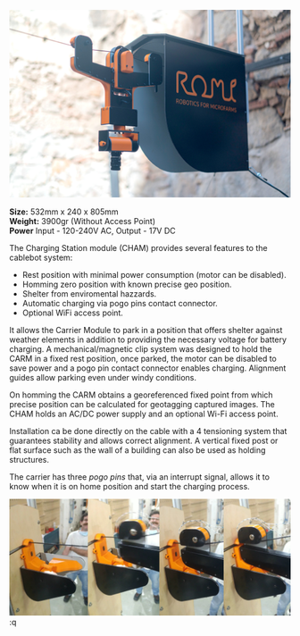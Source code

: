 ![](/assets/images/farmersDashboard/entering_CHAM.jpg)

**Size:** 532mm x 240 x 805mm  
**Weight:** 3900gr (Without Access Point)  
**Power** Input - 120-240V AC, Output - 17V DC  

The Charging Station module (CHAM) provides several features to the cablebot system:

* Rest position with minimal power consumption (motor can be disabled).
* Homming zero position with known precise geo position.
* Shelter from enviromental hazzards.
* Automatic charging via pogo pins contact connector.
* Optional WiFi access point.

It allows the Carrier Module to park in a position that offers shelter against weather elements in addition to providing the necessary voltage for battery charging. A mechanical/magnetic clip system was designed to hold the CARM in a fixed rest position, once parked, the motor can be disabled to save power and a pogo pin contact connector enables charging. Alignment guides allow parking even under windy conditions.

On homming the CARM obtains a georeferenced fixed point from which precise position can be calculated for geotagging captured images. The CHAM holds an AC/DC power supply and an optional Wi-Fi access point.

Installation ca be done directly on the cable with a 4 tensioning system that guarantees stability and allows correct alignment. A vertical fixed post or flat surface such as the wall of a building can also be used as holding structures.

The carrier has three _pogo pins_ that, via an interrupt signal, allows it to know when it is on home position and start the charging process.

![](/assets/images/farmersDashboard/CHARM-landing.jpg):q
